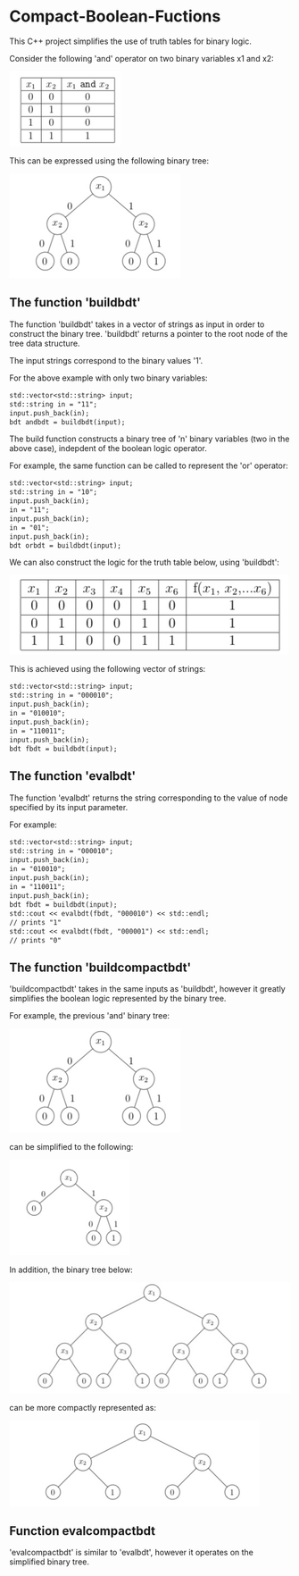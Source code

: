 # Compact-Boolean-Fuctions

This C++ project simplifies the use of truth tables for binary logic.

Consider the following 'and' operator on two binary variables x1 and x2:

![image](https://github.com/ppaul101/Compact-Boolean-Fuctions/blob/master/Compact-Boolean-Fuctions/Images%20for%20readme/Truth%20table.jpg)

This can be expressed using the following binary tree:

![image](https://github.com/ppaul101/Compact-Boolean-Fuctions/blob/master/Compact-Boolean-Fuctions/Images%20for%20readme/Binary%20tree.jpg)

## The function 'buildbdt'
The function 'buildbdt' takes in a vector of strings as input in order to construct the binary tree. 'buildbdt' returns a pointer to the root node of the tree data structure. 

The input strings correspond to the binary values '1'. 

For the above example with only two binary variables:

```
std::vector<std::string> input;
std::string in = "11";
input.push_back(in);
bdt andbdt = buildbdt(input);
```

The build function constructs a binary tree of 'n' binary variables (two in the above case), indepdent of the boolean logic operator. 

For example, the same function can be called to represent the 'or' operator:

```
std::vector<std::string> input;
std::string in = "10";
input.push_back(in);
in = "11";
input.push_back(in);
in = "01";
input.push_back(in);
bdt orbdt = buildbdt(input);
```

We can also construct the logic for the truth table below, using 'buildbdt':

![image](https://github.com/ppaul101/Compact-Boolean-Fuctions/blob/master/Compact-Boolean-Fuctions/Images%20for%20readme/larger%20truth%20table.jpg)


This is achieved using the following vector of strings:
```
std::vector<std::string> input;
std::string in = "000010";
input.push_back(in);
in = "010010";
input.push_back(in);
in = "110011";
input.push_back(in);
bdt fbdt = buildbdt(input);
```

## The function 'evalbdt'
The function 'evalbdt' returns the string corresponding to the value of node specified by its input parameter. 

For example:
```
std::vector<std::string> input;
std::string in = "000010";
input.push_back(in);
in = "010010";
input.push_back(in);
in = "110011";
input.push_back(in);
bdt fbdt = buildbdt(input);
std::cout << evalbdt(fbdt, "000010") << std::endl;
// prints "1"
std::cout << evalbdt(fbdt, "000001") << std::endl;
// prints "0"
```

## The function 'buildcompactbdt'
'buildcompactbdt' takes in the same inputs as 'buildbdt', however it greatly simplifies the boolean logic represented by the binary tree. 

For example, the previous 'and' binary tree:

![image](https://github.com/ppaul101/Compact-Boolean-Fuctions/blob/master/Compact-Boolean-Fuctions/Images%20for%20readme/Binary%20tree.jpg)


can be simplified to the following:

![image](https://github.com/ppaul101/Compact-Boolean-Fuctions/blob/master/Compact-Boolean-Fuctions/Images%20for%20readme/Simplified%20and.jpg)


In addition, the binary tree below:

![image](https://github.com/ppaul101/Compact-Boolean-Fuctions/blob/master/Compact-Boolean-Fuctions/Images%20for%20readme/Grandparent%20complex.jpg)


can be more compactly represented as:

![image](https://github.com/ppaul101/Compact-Boolean-Fuctions/blob/master/Compact-Boolean-Fuctions/Images%20for%20readme/Grandparent%20simplified.jpg)


## Function evalcompactbdt
'evalcompactbdt' is similar to 'evalbdt', however it operates on the simplified binary tree. 


